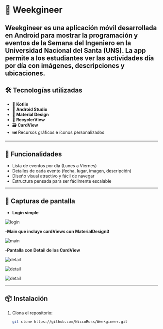 # 📅 Weekgineer

**Weekgineer** es una aplicación móvil desarrollada en Android para mostrar la programación y eventos de la Semana del Ingeniero en la Universidad Nacional del Santa (UNS). 
La app permite a los estudiantes ver las actividades día por día con imágenes, descripciones y ubicaciones.
---
## 🛠️ Tecnologías utilizadas

- 📱 **Kotlin**
- 🧩 **Android Studio**
- 🎨 **Material Design**
- 📂 **RecyclerView**
- 🗃️ **CardView**
- 🖼️ Recursos gráficos e íconos personalizados

---

## 📆 Funcionalidades

- Lista de eventos por día (Lunes a Viernes)
- Detalles de cada evento (fecha, lugar, imagen, descripción)
- Diseño visual atractivo y fácil de navegar
- Estructura pensada para ser fácilmente escalable

---

## 📸 Capturas de pantalla

- **Login simple**
  
![login](ingeweek/login.png)

-**Main que incluye cardViews con MaterialDesign3**

![main](ingeweek/main.png)

-**Pantalla con Detail de los CardView**

![detail](ingeweek/detail.png)

![detail](ingeweek/detail2.png)

![detail](ingeweek/detail3.png)

---

## 📦 Instalación

1. Clona el repositorio:

   ```bash
   git clone https://github.com/NiccoRoss/Weekgineer.git
